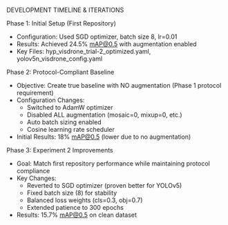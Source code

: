 DEVELOPMENT TIMELINE & ITERATIONS

  Phase 1: Initial Setup (First Repository)

  - Configuration: Used SGD optimizer, batch size 8, lr=0.01
  - Results: Achieved 24.5% mAP@0.5 with augmentation enabled
  - Key Files: hyp_visdrone_trial-2_optimized.yaml, yolov5n_visdrone_config.yaml

  Phase 2: Protocol-Compliant Baseline

  - Objective: Create true baseline with NO augmentation (Phase 1 protocol requirement)     
  - Configuration Changes:
    - Switched to AdamW optimizer
    - Disabled ALL augmentation (mosaic=0, mixup=0, etc.)
    - Auto batch sizing enabled
    - Cosine learning rate scheduler
  - Initial Results: 18% mAP@0.5 (lower due to no augmentation)

  Phase 3: Experiment 2 Improvements

  - Goal: Match first repository performance while maintaining protocol compliance
  - Key Changes:
    - Reverted to SGD optimizer (proven better for YOLOv5)
    - Fixed batch size (8) for stability
    - Balanced loss weights (cls=0.3, obj=0.7)
    - Extended patience to 300 epochs
  - Results: 15.7% mAP@0.5 on clean dataset